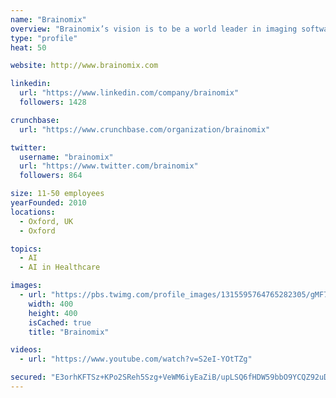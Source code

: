 ```yaml
---
name: "Brainomix"
overview: "Brainomix’s vision is to be a world leader in imaging software to support clinical decision making, for neurological and cerebrovascular diseases."
type: "profile"
heat: 50

website: http://www.brainomix.com

linkedin:
  url: "https://www.linkedin.com/company/brainomix"
  followers: 1428

crunchbase:
  url: "https://www.crunchbase.com/organization/brainomix"

twitter:
  username: "brainomix"
  url: "https://www.twitter.com/brainomix"
  followers: 864

size: 11-50 employees
yearFounded: 2010
locations:
  - Oxford, UK
  - Oxford

topics:
  - AI
  - AI in Healthcare

images:
  - url: "https://pbs.twimg.com/profile_images/1315595764765282305/gMF76Sl7_400x400.jpg"
    width: 400
    height: 400
    isCached: true
    title: "Brainomix"

videos:
  - url: "https://www.youtube.com/watch?v=S2eI-YOtTZg"

secured: "E3orhKFTSz+KPo2SReh5Szg+VeWM6iyEaZiB/upLSQ6fHDW59bbO9YCQZ92uDit26c+eOdjsR7PoMcBPBptFhgAEn9i1N/le28xmcSy1i2gXyY/dwPd8yZ3XOMOjYlfwix8fMg8gsDIco2rojBjSP280lssDX7+GmfsuM4vg892vSXHSoerugAiU3Z4OFvWXljGHDQRduN2y81HKKW72mgI/NJL5lgiI8vHSj0VbVcSTQtD6MbDS+TQS/avh/pwDZu9Ga973OZna6ocwGS5wOpR9PH8iZLN7sivno77XbckF1KUnpJFS4liKrFl1gJJsEYrodC9g1Xk97gwPOFL9wWaBT8CWnB/vKimbg+Kpb0sB12yUy2fFboTr1SfJ5AFx25g6AVN6ad48us4USImBxw==;hdvjcjfbs6j6yTJ38Oq3+g=="
---
```


